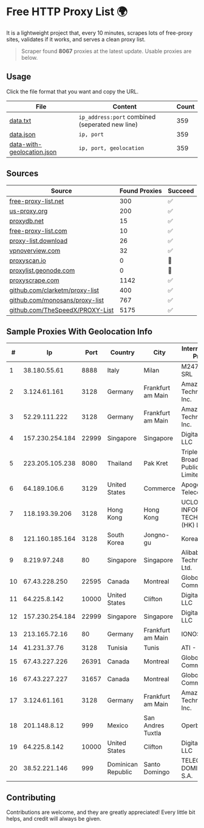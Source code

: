 
# Free HTTP Proxy List 🌍

It is a lightweight project that, every 10 minutes, scrapes lots of free-proxy sites, validates if it works, and serves a clean proxy list.


> Scraper found **8067** proxies at the latest update. Usable proxies are below.

## Usage

Click the file format that you want and copy the URL.


|File|Content|Count|
|----|-------|-----|
|[data.txt](https://raw.githubusercontent.com/themiralay/Proxy-List-World/master/data.txt)|`ip_address:port` combined (seperated new line)|359|
|[data.json](https://raw.githubusercontent.com/themiralay/Proxy-List-World/master/data.json)|`ip, port`|359|
|[data-with-geolocation.json](https://raw.githubusercontent.com/themiralay/Proxy-List-World/master/data-with-geolocation.json)|`ip, port, geolocation`|359|

## Sources

|Source|Found Proxies|Succeed|
|------|-------------|-------|
|[free-proxy-list.net](https://free-proxy-list.net)|300|✅|
|[us-proxy.org](https://www.us-proxy.org)|200|✅|
|[proxydb.net](http://proxydb.net)|15|✅|
|[free-proxy-list.com](https://free-proxy-list.com/?page=&port=&type%5B%5D=http&type%5B%5D=https&up_time=0&search=Search)|10|✅|
|[proxy-list.download](https://www.proxy-list.download/HTTP)|26|✅|
|[vpnoverview.com](https://vpnoverview.com/privacy/anonymous-browsing/free-proxy-servers)|32|✅|
|[proxyscan.io](https://www.proxyscan.io)|0|🚫|
|[proxylist.geonode.com](https://proxylist.geonode.com/api/proxy-list?limit=300&page=1&sort_by=lastChecked&sort_type=desc&protocols=http,https)|0|🚫|
|[proxyscrape.com](https://api.proxyscrape.com/v2/?request=displayproxies&protocol=http&timeout=10000&country=all&ssl=all&anonymity=all)|1142|✅|
|[github.com/clarketm/proxy-list](https://raw.githubusercontent.com/clarketm/proxy-list/master/proxy-list-raw.txt)|400|✅|
|[github.com/monosans/proxy-list](https://raw.githubusercontent.com/monosans/proxy-list/main/proxies/http.txt)|767|✅|
|[github.com/TheSpeedX/PROXY-List](https://raw.githubusercontent.com/TheSpeedX/PROXY-List/master/http.txt)|5175|✅|


## Sample Proxies With Geolocation Info

|#|Ip|Port|Country|City|Internet Service Provider|
|-|--|----|-------|----|-------------------------|
|1|38.180.55.61|8888|Italy|Milan|M247 Europe SRL|
|2|3.124.61.161|3128|Germany|Frankfurt am Main|Amazon Technologies Inc.|
|3|52.29.111.222|3128|Germany|Frankfurt am Main|Amazon Technologies Inc.|
|4|157.230.254.184|22999|Singapore|Singapore|DigitalOcean, LLC|
|5|223.205.105.238|8080|Thailand|Pak Kret|Triple T Broadband Public Company Limited|
|6|64.189.106.6|3129|United States|Commerce|Apogee Telecom Inc.|
|7|118.193.39.206|3128|Hong Kong|Hong Kong|UCLOUD INFORMATION TECHNOLOGY (HK) LIMITED|
|8|121.160.185.164|3128|South Korea|Jongno-gu|Korea Telecom|
|9|8.219.97.248|80|Singapore|Singapore|Alibaba (US) Technology Co., Ltd.|
|10|67.43.228.250|22595|Canada|Montreal|GloboTech Communications|
|11|64.225.8.142|10000|United States|Clifton|DigitalOcean, LLC|
|12|157.230.254.184|22999|Singapore|Singapore|DigitalOcean, LLC|
|13|213.165.72.16|80|Germany|Frankfurt am Main|IONOS SE|
|14|41.231.37.76|3128|Tunisia|Tunis|ATI - ISP|
|15|67.43.227.226|26391|Canada|Montreal|GloboTech Communications|
|16|67.43.227.227|31657|Canada|Montreal|GloboTech Communications|
|17|3.124.61.161|3128|Germany|Frankfurt am Main|Amazon Technologies Inc.|
|18|201.148.8.12|999|Mexico|San Andres Tuxtla|Operbes|
|19|64.225.8.142|10000|United States|Clifton|DigitalOcean, LLC|
|20|38.52.221.146|999|Dominican Republic|Santo Domingo|TELECABLE DOMINICANO, S.A.|



## Contributing

Contributions are welcome, and they are greatly appreciated! Every
little bit helps, and credit will always be given.

